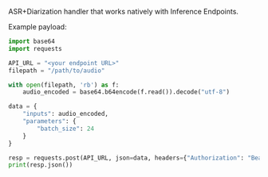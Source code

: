 ASR+Diarization handler that works natively with Inference Endpoints.

Example payload:
```python
import base64
import requests

API_URL = "<your endpoint URL>"
filepath = "/path/to/audio"

with open(filepath, 'rb') as f:
    audio_encoded = base64.b64encode(f.read()).decode("utf-8")

data = {
    "inputs": audio_encoded,
    "parameters": {
        "batch_size": 24
    }
}

resp = requests.post(API_URL, json=data, headers={"Authorization": "Bearer <your token>"})
print(resp.json())
```